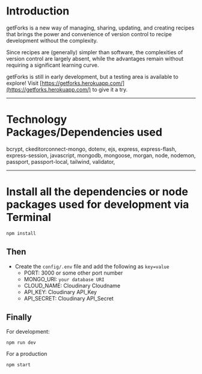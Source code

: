 # Introduction

getForks is a new way of managing, sharing, updating, and creating recipes that brings the power and convenience of version control to recipe development without the complexity.

Since recipes are (generally) simpler than software, the complexities of version control are largely absent, while the advantages remain without requiring a significant learning curve.

getForks is still in early development, but a testing area is available to explore! Visit [https://getforks.herokuapp.com/](https://getforks.herokuapp.com/) to give it a try.


---

# Technology Packages/Dependencies used 

bcrypt, ckeditorconnect-mongo, dotenv, ejs, express, express-flash, express-session, javascript, mongodb, mongoose, morgan, node, nodemon, passport, passport-local, tailwind, validator, 

---

# Install all the dependencies or node packages used for development via Terminal

```
npm install
``` 

## Then

- Create the `config/.env` file and add the following as `key=value` 
  - PORT: 3000 or some other port number
  - MONGO_URI: `your database URI` 
  - CLOUD_NAME: Cloudinary Cloudname
  - API_KEY: Cloudinary API_Key
  - API_SECRET: Cloudinary API_Secret
 
## Finally

For development:
 ```
npm run dev
 ```
 
For a production
 
```
npm start
```


